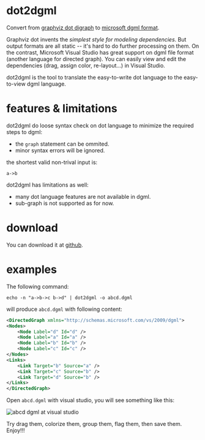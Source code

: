 dot2dgml
========

Convert from [graphviz dot digraph][dot] to [microsoft dgml format][dgml].

[dot]:  http://www.graphviz.org/content/dot-language
[dgml]: http://msdn.microsoft.com/en-us/vstudio/gg145498

Graphviz dot invents the *simplest style for modeling dependencies*. But output
formats are all static -- it's hard to do further processing on them.
On the contrast, Microsoft Visual Studio has great support on dgml file format
(another language for directed graph).  You can easily view and edit the
dependencies (drag, assign color, re-layout...) in Visual Studio.

dot2dgml is the tool to translate the easy-to-write dot language to the
easy-to-view dgml language.

features & limitations
======================

dot2dgml do loose syntax check on dot language to minimize the required steps
to dgml:

* the `graph` statement can be ommited.
* minor syntax errors will be ignored.

the shortest valid non-trival input is:

	a->b

dot2dgml has limitations as well:

* many dot language features are not available in dgml.
* sub-graph is not supported as for now.

download
========

You can download it at [github](https://github.com/timepp/dot2dgml/releases).


examples
========

The following command:

	echo -n "a->b->c b->d" | dot2dgml -o abcd.dgml

will produce `abcd.dgml` with following content:

```XML
<DirectedGraph xmlns="http://schemas.microsoft.com/vs/2009/dgml">
<Nodes>
    <Node Label="d" Id="d" />
    <Node Label="a" Id="a" />
    <Node Label="b" Id="b" />
    <Node Label="c" Id="c" />
</Nodes>
<Links>
    <Link Target="b" Source="a" />
    <Link Target="c" Source="b" />
    <Link Target="d" Source="b" />
</Links>
</DirectedGraph>
```

Open `abcd.dgml` with visual studio, you will see something like this:

![abcd dgml at visual studio](http://timepp.github.io/product/dot2dgml/abcd_dgml_in_visual_studio.png)

Try drag them, colorize them, group them, flag them, then save them. Enjoy!!!
